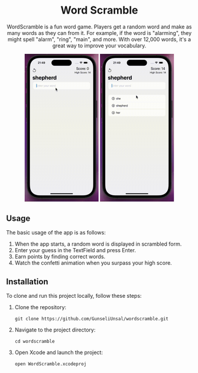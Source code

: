 <h1 align="center">Word Scramble</h1>
<p align="center">
WordScramble is a fun word game. Players get a random word and make as many words as they can from it. For example, if the word is "alarming", they might spell "alarm", "ring", "main", and more. With over 12,000 words, it's a great way to improve your vocabulary.
</p>

<p align="center">
  <img src="app.gif" alt="App Screenshot" width="200"/>
  <img src="app2.gif" alt="App Screenshot" width="200" />
</p>

<h2>Usage</h2>
<p>The basic usage of the app is as follows:</p>
<ol>
  <li>When the app starts, a random word is displayed in scrambled form.</li>
  <li>Enter your guess in the TextField and press Enter.</li>
  <li>Earn points by finding correct words.</li>
  <li>Watch the confetti animation when you surpass your high score.</li>
</ol>


<h2>Installation</h2>
<p>To clone and run this project locally, follow these steps:</p>
<ol>
  <li>Clone the repository:
    <pre><code>git clone https://github.com/GunseliUnsal/wordscramble.git</code></pre>
  </li>
  <li>Navigate to the project directory:
    <pre><code>cd wordscramble</code></pre>
  </li>
  <li>Open Xcode and launch the project:
    <pre><code>open WordScramble.xcodeproj</code></pre>
  </li>
</ol>

